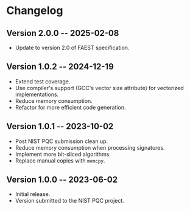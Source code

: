 # Changelog

## Version 2.0.0 -- 2025-02-08

* Update to version 2.0 of FAEST specification.

## Version 1.0.2 -- 2024-12-19

* Extend test coverage.
* Use compiler's support (GCC's vector size attribute) for vectorized implementations.
* Reduce memory consumption.
* Refactor for more efficient code generation.

## Version 1.0.1 -- 2023-10-02

* Post NIST PQC submission clean up.
* Reduce memory consumption when processing signatures.
* Implement more bit-sliced algorithms.
* Replace manual copies with `memcpy`.

## Version 1.0.0 -- 2023-06-02

* Initial release.
* Version submitted to the NIST PQC project.
